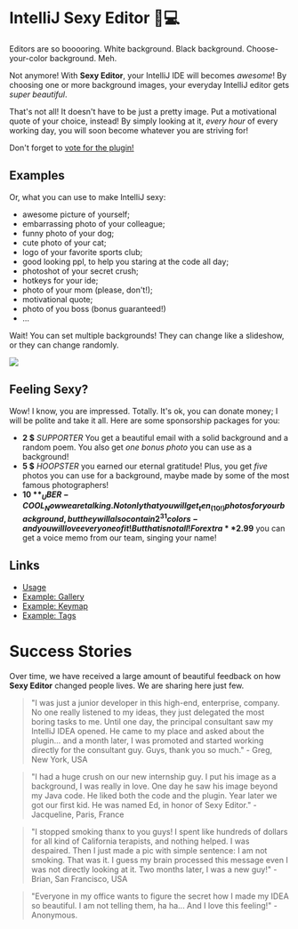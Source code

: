 # IntelliJ Sexy Editor 💟💻

<!-- Plugin description -->
Editors are so booooring. White background. Black background.
Choose-your-color background. Meh.

Not anymore! With **Sexy Editor**, your IntelliJ IDE will becomes _awesome_! By choosing one or more background images, your everyday IntelliJ editor gets _super beautiful_.

That's not all! It doesn't have to be just a pretty image. Put a motivational quote of your choice, instead! By simply looking at it, _every hour_ of every working day, you will soon become whatever you are striving for!

<!-- Plugin description end -->

Don't forget to [vote for the plugin!](https://plugins.jetbrains.com/plugin/1833-sexy-editor)

## Examples

Or, what you can use to make IntelliJ sexy:

+ awesome picture of yourself;
+ embarrassing photo of your colleague;
+ funny photo of your dog;
+ cute photo of your cat;
+ logo of your favorite sports club;
+ good looking ppl, to help you staring at the code all day;
+ photoshot of your secret crush;
+ hotkeys for your ide;
+ photo of your mom (please, don't!);
+ motivational quote;
+ photo of you boss (bonus guaranteed!)
+ ...

Wait! You can set multiple backgrounds! They can change like
a slideshow, or they can change randomly.

![](sexyeditor.jpg)

## Feeling Sexy?

Wow! I know, you are impressed. Totally. It's ok, you can donate
money; I will be polite and take it all. Here are some sponsorship
packages for you:

+ **2 $** _SUPPORTER_
  You get a beautiful email with a solid background
  and a random poem. You also get _one bonus photo_ you can use as a
  background!
+ **5 $** _HOOPSTER_
  you earned our eternal gratitude! Plus, you get _five_ photos
  you can use for a background, maybe made by some of the most
  famous photographers!
+ **10 $** _UBER-COOL_
  Now we are talking. Not only that you will get _ten_ (10!) photos
  for your background, but they will also contain 2^31 colors -
  and you will love every one of it! But that is not all!
  For extra **2.99$** you can get a voice memo from our
  team, singing your name!

## Links

+ [Usage](doc/Usage.md)
+ [Example: Gallery](doc/ExampleGallery.md)
+ [Example: Keymap](doc/ExampleKeymap.md)
+ [Example: Tags](doc/ExampleTags.md)

# Success Stories

Over time, we have received a large amount of beautiful feedback on how **Sexy Editor** changed people lives. We are sharing here just few.

> "I was just a junior developer in this high-end, enterprise, company. No one really listened to my ideas, they just delegated the most boring tasks to me. Until one day, the principal consultant saw my IntelliJ IDEA opened. He came to my place and asked about the plugin... and a month later, I was promoted and started working directly for the consultant guy. Guys, thank you so much." - Greg, New York, USA

> "I had a huge crush on our new internship guy. I put his image as a background, I was really in love. One day he saw his image beyond my Java code. He liked both the code and the plugin. Year later we got our first kid. He was named Ed, in honor of Sexy Editor." - Jacqueline, Paris, France

> "I stopped smoking thanx to you guys! I spent like hundreds of dollars for all kind of California terapists, and nothing helped. I was despaired. Then I just made a pic with simple sentence: I am not smoking. That was it. I guess my brain processed this message even I was not directly looking at it. Two months later, I was a new guy!" - Brian, San Francisco, USA

> "Everyone in my office wants to figure the secret how I made my IDEA so beautiful. I am not telling them, ha ha... And I love this feeling!" - Anonymous.

